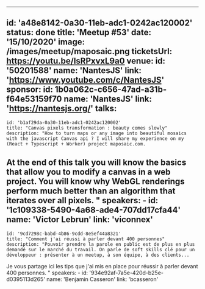 ---
id: 'a48e8142-0a30-11eb-adc1-0242ac120002'
status: done
title: 'Meetup #53'
date: '15/10/2020'
image: /images/meetup/maposaic.png
ticketsUrl: https://youtu.be/IsRPxvxL9a0
venue:
  id: '50201588'
  name: 'NantesJS'
  link: 'https://www.youtube.com/c/NantesJS'
sponsor:
    id: 1b0a062c-c656-47ad-a31b-f64e53159f70
    name: 'NantesJS'
    link: 'https://nantesjs.org/'
talks:
  -
    id: 'b1af29da-0a30-11eb-adc1-0242ac120002'
    title: "Canvas pixels transformation : beauty comes slowly"
    description: "How to turn maps or any image into beautiful mosaics with the javascript Canvas api ? I will share my experience on my (React + Typescript + Worker) project maposaic.com.

At the end of this talk you will know the basics that allow you to modify a canvas in a web project. You will know why WebGL renderings perform much better than an algorithm that iterates over all pixels.
"
    speakers:
      -
          id: '1c109338-5490-4a68-ade4-707dd17cfa44'
          name: 'Victor Lebrun'
          link: 'viconnex'
  -
    id: '9cd7298c-babd-4b86-9cdd-8e5ef44a8321'
    title: "Comment j'ai réussi à parler devant 400 personnes"
    description: "Pouvoir prendre la parole en public est de plus en plus demandé sur le marché du travail. On parle de soft skills clé pour un développeur : présenter à un meetup, à son équipe, à des clients...
                  
Je vous partage ici les tips que j'ai mis en place pour réussir à parler devant 400 personnes.
"
    speakers:
      -
          id: '934e92af-7a5e-420d-b25e-d0395113d265'
          name: 'Benjamin Casseron'
          link: 'bcasseron'

